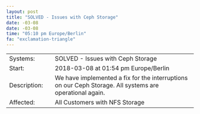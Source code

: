 ```yaml
---
layout: post
title: "SOLVED - Issues with Ceph Storage"
date: -03-08
date: -03-08
time: "05:10 pm Europe/Berlin"
fa: "exclamation-triangle"
---
```


|                   |   |                                                                      |
|-------------------|---|----------------------------------------------------------------------|
| Systems:          |   | SOLVED - Issues with Ceph Storage|
| Start:            |   | 2018-03-08 at 01:54 pm Europe/Berlin |
| Description:      |   | We have implemented a fix for the interruptions on our Ceph Storage. All systems are operational again. |
| Affected:         |   | All Customers with NFS Storage |